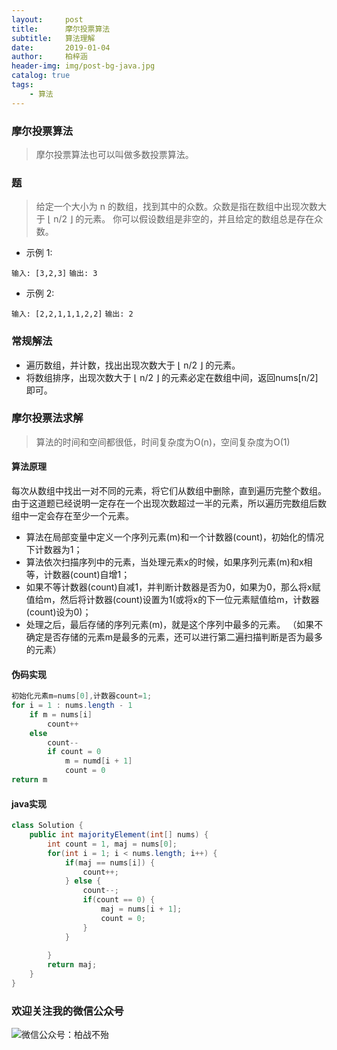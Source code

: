 ```yaml
---
layout:     post
title:      摩尔投票算法
subtitle:   算法理解
date:       2019-01-04
author:     柏梓涵
header-img: img/post-bg-java.jpg
catalog: true
tags:
    - 算法
---
```


### 摩尔投票算法
 
> 摩尔投票算法也可以叫做多数投票算法。

### 题

> 给定一个大小为 n 的数组，找到其中的众数。众数是指在数组中出现次数大于 ⌊ n/2 ⌋ 的元素。
> 你可以假设数组是非空的，并且给定的数组总是存在众数。

- 示例 1:

`输入: [3,2,3]`
`输出: 3`

- 示例 2:

`输入: [2,2,1,1,1,2,2]`
`输出: 2`

### 常规解法

- 遍历数组，并计数，找出出现次数大于 ⌊ n/2 ⌋ 的元素。
- 将数组排序，出现次数大于 ⌊ n/2 ⌋ 的元素必定在数组中间，返回nums[n/2]即可。

### 摩尔投票法求解

> 算法的时间和空间都很低，时间复杂度为O(n)，空间复杂度为O(1)

#### 算法原理

每次从数组中找出一对不同的元素，将它们从数组中删除，直到遍历完整个数组。由于这道题已经说明一定存在一个出现次数超过一半的元素，所以遍历完数组后数组中一定会存在至少一个元素。

- 算法在局部变量中定义一个序列元素(m)和一个计数器(count)，初始化的情况下计数器为1；
- 算法依次扫描序列中的元素，当处理元素x的时候，如果序列元素(m)和x相等，计数器(count)自增1；
- 如果不等计数器(count)自减1，并判断计数器是否为0，如果为0，那么将x赋值给m，然后将计数器(count)设置为1(或将x的下一位元素赋值给m，计数器(count)设为0)；
- 处理之后，最后存储的序列元素(m)，就是这个序列中最多的元素。 
（如果不确定是否存储的元素m是最多的元素，还可以进行第二遍扫描判断是否为最多的元素）

#### 伪码实现

```java
初始化元素m=nums[0],计数器count=1;
for i = 1 : nums.length - 1
    if m = nums[i]
        count++
    else 
        count--
        if count = 0
            m = numd[i + 1]
            count = 0
return m
```

#### java实现

```java
class Solution {
    public int majorityElement(int[] nums) {
        int count = 1, maj = nums[0];
        for(int i = 1; i < nums.length; i++) {
            if(maj == nums[i]) { 
                count++;
            } else {
                count--;
                if(count == 0) {
                    maj = nums[i + 1];
                    count = 0;
                }
            }
            
        }
        return maj;
    }
}
```

### 欢迎关注我的微信公众号

![微信公众号：柏战不殆](http://upload-images.jianshu.io/upload_images/3990834-c91d28f8be4121e4.png?imageMogr2/auto-orient/strip%7CimageView2/2/w/1240)